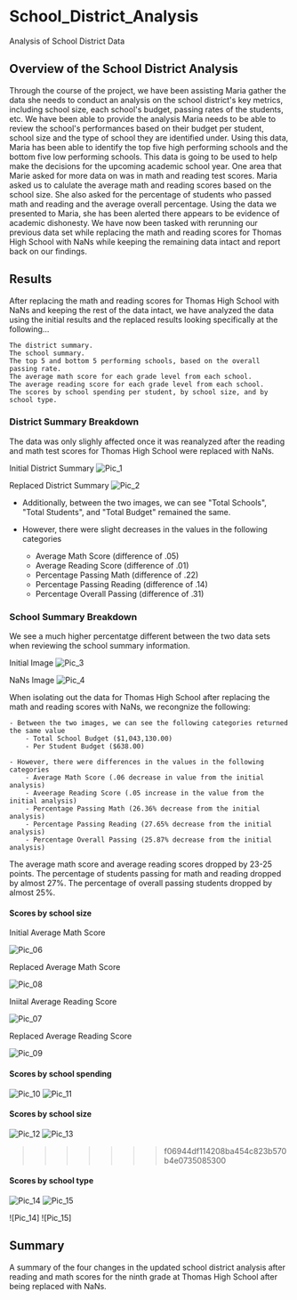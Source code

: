 # School_District_Analysis
Analysis of School District Data
## Overview of the School District Analysis
Through the course of the project, we have been assisting Maria gather the data she needs to conduct an analysis on the school district's key metrics, including school size, each school's budget, passing rates of the students, etc. We have been able to provide the analysis Maria needs to be able to review the school's performances based on their budget per student, school size and the type of school they are identified under. Using this data, Maria has been able to identify the top five high performing schools and the bottom five low performing schools. This data is going to be used to help make the decisions for the upcoming academic school year. One area that Marie asked for more data on was in math and reading test scores. Maria asked us to calulate the average math and reading scores based on the school size. She also asked for the percentage of students who passed math and reading and the average overall percentage. Using the data we presented to Maria, she has been alerted there appears to be evidence of academic dishonesty. We have now been tasked with rerunning our previous data set while replacing the math and reading scores for Thomas High School with NaNs while keeping the remaining data intact and report back on our findings. 
## Results

After replacing the math and reading scores for Thomas High School with NaNs and keeping the rest of the data intact, we have analyzed the data using the initial results and the replaced results looking specifically at the following...

    The district summary.
    The school summary.
    The top 5 and bottom 5 performing schools, based on the overall passing rate.
    The average math score for each grade level from each school.
    The average reading score for each grade level from each school.
    The scores by school spending per student, by school size, and by school type.

### District Summary Breakdown

The data was only slighly affected once it was reanalyzed after the reading and math test scores for Thomas High School were replaced with NaNs. 

Initial District Summary
![Pic_1](https://github.com/smithsh14/School_District_Analysis/blob/main/01_PyCitySchools_-DristrictSummary_Initial.png)

Replaced District Summary
![Pic_2](https://github.com/smithsh14/School_District_Analysis/blob/main/02_PyCitySchools_Challenge-DistrictSummary_Replaced.png)


*   Additionally, between the two images, we can see "Total Schools", "Total Students", and "Total Budget" remained the same.
    
*   However, there were slight decreases in the values in the following categories
    -   Average Math Score (difference of .05)
    -   Average Reading Score (difference of .01)
    -   Percentage Passing Math (difference of .22)
    -   Percentage Passing Reading (difference of .14)
    -   Percentage Overall Passing (difference of .31)

### School Summary Breakdown

We see a much higher percentatge different between the two data sets when reviewing the school summary information. 

Initial Image
![Pic_3](https://github.com/smithsh14/School_District_Analysis/blob/main/03_PyCitySchools_Challenge-JupyterNotebook.perSchool_Initial.png) 

NaNs Image
![Pic_4](https://github.com/smithsh14/School_District_Analysis/blob/main/04_PyCitySchools_Challenge-JupyterNotebook.perSchool_Revised.png)
 
When isolating out the data for Thomas High School after replacing the math and reading scores with NaNs, we recongnize the following:

    - Between the two images, we can see the following categories returned the same value
        - Total School Budget ($1,043,130.00)
        - Per Student Budget ($638.00)
    
    - However, there were differences in the values in the following categories
        - Average Math Score (.06 decrease in value from the initial analysis)
        - Aveerage Reading Score (.05 increase in the value from the initial analysis)
        - Percentage Passing Math (26.36% decrease from the initial analysis)
        - Percentage Passing Reading (27.65% decrease from the initial analysis)
        - Percentage Overall Passing (25.87% decrease from the initial analysis)

The average math score and average reading scores dropped by 23-25 points.
The percentage of students passing for math and reading dropped by almost 27%.
The percentage of overall passing students dropped by almost 25%.

#### Scores by school size

Initial Average Math Score

![Pic_06](https://github.com/smithsh14/School_District_Analysis/blob/main/06_PyCitySchools_Math_per_Grade-Initial.png)

Replaced Average Math Score

![Pic_08](https://github.com/smithsh14/School_District_Analysis/blob/main/08_PyCitySchools_Math_per_Grade-NaNs.png)

Iniital Average Reading Score

![Pic_07](https://github.com/smithsh14/School_District_Analysis/blob/main/07_PyCitySchools_Reading_per_Grade-Initial.png)

Replaced Average Reading Score

![Pic_09](https://github.com/smithsh14/School_District_Analysis/blob/main/07_PyCitySchools_Reading_per_Grade-Initial.png)

#### Scores by school spending
![Pic_10](https://github.com/smithsh14/School_District_Analysis/blob/main/10_PyCitySchools_Spending_Initial.png)
![Pic_11](https://github.com/smithsh14/School_District_Analysis/blob/main/11_PyCitySchools_Spending_NaNs.png)

#### Scores by school size
![Pic_12](https://github.com/smithsh14/School_District_Analysis/blob/main/12_PyCitySchools_School_Size_Initial.png)
![Pic_13](https://github.com/smithsh14/School_District_Analysis/blob/main/13_PyCitySchools_School_Size_NaNs.png)

>>>>>>> f06944df114208ba454c823b570b4e0735085300
#### Scores by school type
![Pic_14](https://github.com/smithsh14/School_District_Analysis/blob/main/14_PyCitySchools_School_Type_Initial.png)
![Pic_15](https://github.com/smithsh14/School_District_Analysis/blob/main/15_PyCitySchools_School_Type_NaNs.png)

![Pic_14]
![Pic_15]

## Summary
A summary of the four changes in the updated school district analysis after reading and math scores for the ninth grade at Thomas High School after being replaced with NaNs.
